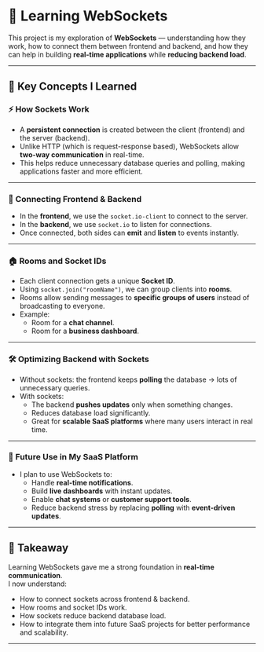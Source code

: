 # 🚀 Learning WebSockets

This project is my exploration of **WebSockets** — understanding how they work, how to connect them between frontend and backend, and how they can help in building **real-time applications** while **reducing backend load**.  

---

## 🔑 Key Concepts I Learned

### ⚡ How Sockets Work
- A **persistent connection** is created between the client (frontend) and the server (backend).
- Unlike HTTP (which is request-response based), WebSockets allow **two-way communication** in real-time.
- This helps reduce unnecessary database queries and polling, making applications faster and more efficient.

---

### 🔗 Connecting Frontend & Backend
- In the **frontend**, we use the `socket.io-client` to connect to the server.
- In the **backend**, we use `socket.io` to listen for connections.
- Once connected, both sides can **emit** and **listen** to events instantly.

---

### 🏠 Rooms and Socket IDs
- Each client connection gets a unique **Socket ID**.
- Using `socket.join("roomName")`, we can group clients into **rooms**.
- Rooms allow sending messages to **specific groups of users** instead of broadcasting to everyone.
- Example:  
  - Room for a **chat channel**.  
  - Room for a **business dashboard**.  

---

### 🛠 Optimizing Backend with Sockets
- Without sockets: the frontend keeps **polling** the database → lots of unnecessary queries.  
- With sockets:  
  - The backend **pushes updates** only when something changes.  
  - Reduces database load significantly.  
  - Great for **scalable SaaS platforms** where many users interact in real time.

---

### 🎯 Future Use in My SaaS Platform
- I plan to use WebSockets to:
  - Handle **real-time notifications**.  
  - Build **live dashboards** with instant updates.  
  - Enable **chat systems** or **customer support tools**.  
  - Reduce backend stress by replacing **polling** with **event-driven updates**.

---

## 🌱 Takeaway
Learning WebSockets gave me a strong foundation in **real-time communication**.  
I now understand:
- How to connect sockets across frontend & backend.  
- How rooms and socket IDs work.  
- How sockets reduce backend database load.  
- How to integrate them into future SaaS projects for better performance and scalability.  

---

